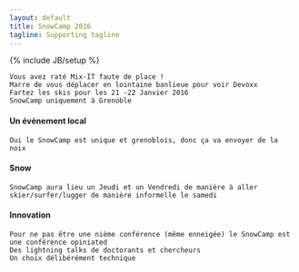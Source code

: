 ```yaml
---
layout: default
title: SnowCamp 2016
tagline: Supporting tagline
---
```

{% include JB/setup %}
    
    Vous avez raté Mix-IT faute de place !
    Marre de vous déplacer en lointaine banlieue pour voir Devoxx
    Fartez les skis pour les 21 -22 Janvier 2016
    SnowCamp uniquement à Grenoble

#### Un événement local
    Oui le SnowCamp est unique et grenoblois, donc ça va envoyer de la noix

#### Snow 
    SnowCamp aura lieu un Jeudi et un Vendredi de manière à aller skier/surfer/lugger de manière informelle le samedi

#### Innovation
    Pour ne pas être une nième conférence (même enneigée) le SnowCamp est une conférence opiniated
    Des lightning talks de doctorants et chercheurs
    Un choix délibérément technique